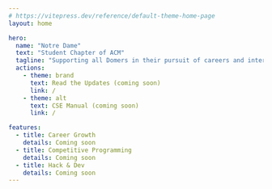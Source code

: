 ```yaml
---
# https://vitepress.dev/reference/default-theme-home-page
layout: home

hero:
  name: "Notre Dame"
  text: "Student Chapter of ACM"
  tagline: "Supporting all Domers in their pursuit of careers and interests in computing."
  actions:
    - theme: brand
      text: Read the Updates (coming soon)
      link: /
    - theme: alt
      text: CSE Manual (coming soon)
      link: /

features:
  - title: Career Growth
    details: Coming soon
  - title: Competitive Programming
    details: Coming soon
  - title: Hack & Dev
    details: Coming soon
---
```


